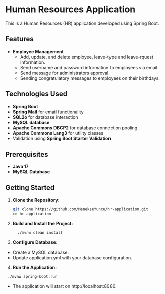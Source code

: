 # Human Resources Application

This is a Human Resources (HR) application developed using Spring Boot.

## Features

- **Employee Management**
  - Add, update, and delete employee, leave-type and leave-rquest information.
  - Send username and password information to employees via email.
  - Send message for administrators approval.
  - Sending congratulatory messages to employees on their birthdays.

## Technologies Used

- **Spring Boot**
- **Spring Mail** for email functionality
- **SQL2o** for database interaction
- **MySQL database**
- **Apache Commons DBCP2** for database connection pooling
- **Apache Commons Lang3** for utility classes
- Validation using **Spring Boot Starter Validation**

## Prerequisites

- **Java 17**
- **MySQL Database**

## Getting Started

1. **Clone the Repository:**
   ```bash
   git clone https://github.com/MenekseYuncu/hr-application.git
   cd hr-application

2. **Build and Install the Project:**
   ```bash
     ./mvnw clean install

3. **Configure Database:**

- Create a MySQL database.
- Update application.yml with your database configuration.

4. **Run the Application:**
  ```bash
   ./mvnw spring-boot:run
```
- The application will start on http://localhost:8080.
